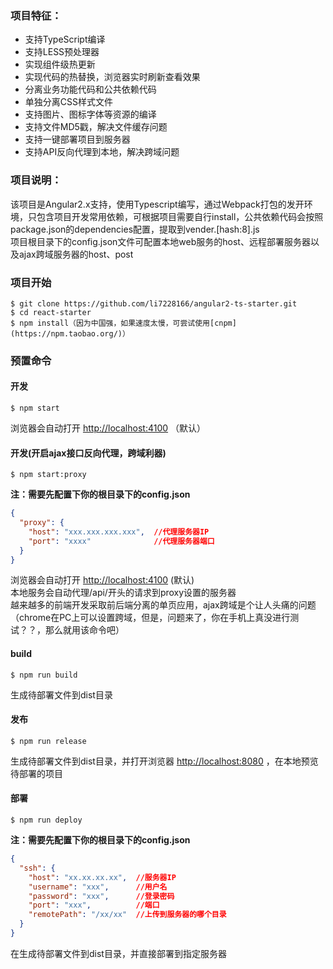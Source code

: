 ### 项目特征：
- 支持TypeScript编译
- 支持LESS预处理器
- 实现组件级热更新
- 实现代码的热替换，浏览器实时刷新查看效果
- 分离业务功能代码和公共依赖代码
- 单独分离CSS样式文件
- 支持图片、图标字体等资源的编译
- 支持文件MD5戳，解决文件缓存问题
- 支持一键部署项目到服务器
- 支持API反向代理到本地，解决跨域问题

### 项目说明：

该项目是Angular2.x支持，使用Typescript编写，通过Webpack打包的发开环境，只包含项目开发常用依赖，可根据项目需要自行install，公共依赖代码会按照package.json的dependencies配置，提取到vender.[hash:8].js  <br />
项目根目录下的config.json文件可配置本地web服务的host、远程部署服务器以及ajax跨域服务器的host、post

### 项目开始

```
$ git clone https://github.com/li7228166/angular2-ts-starter.git
$ cd react-starter
$ npm install（因为中国强，如果速度太慢，可尝试使用[cnpm](https://npm.taobao.org/)）
```

### 预置命令
#### 开发
```
$ npm start
```

浏览器会自动打开 [http://localhost:4100](http://localhost:4100) （默认）


#### 开发(开启ajax接口反向代理，跨域利器)
```
$ npm start:proxy
```
**注：需要先配置下你的根目录下的config.json**
```json
{
  "proxy": {
    "host": "xxx.xxx.xxx.xxx",  //代理服务器IP
    "port": "xxxx"              //代理服务器端口
  }
}
```
浏览器会自动打开 [http://localhost:4100](http://localhost:4100) (默认)   <br />本地服务会自动代理/api/开头的请求到proxy设置的服务器   <br />越来越多的前端开发采取前后端分离的单页应用，ajax跨域是个让人头痛的问题（chrome在PC上可以设置跨域，但是，问题来了，你在手机上真没进行测试？？，那么就用该命令吧）



#### build
```
$ npm run build
```

生成待部署文件到dist目录

#### 发布
```
$ npm run release
```

生成待部署文件到dist目录，并打开浏览器 [http://localhost:8080](http://localhost:8080) ，在本地预览待部署的项目


#### 部署
```
$ npm run deploy
```
**注：需要先配置下你的根目录下的config.json**
```json
{
  "ssh": {
    "host": "xx.xx.xx.xx",  //服务器IP
    "username": "xxx",      //用户名
    "password": "xxx",      //登录密码
    "port": "xxx",          //端口
    "remotePath": "/xx/xx"  //上传到服务器的哪个目录
  }
}
```
在生成待部署文件到dist目录，并直接部署到指定服务器